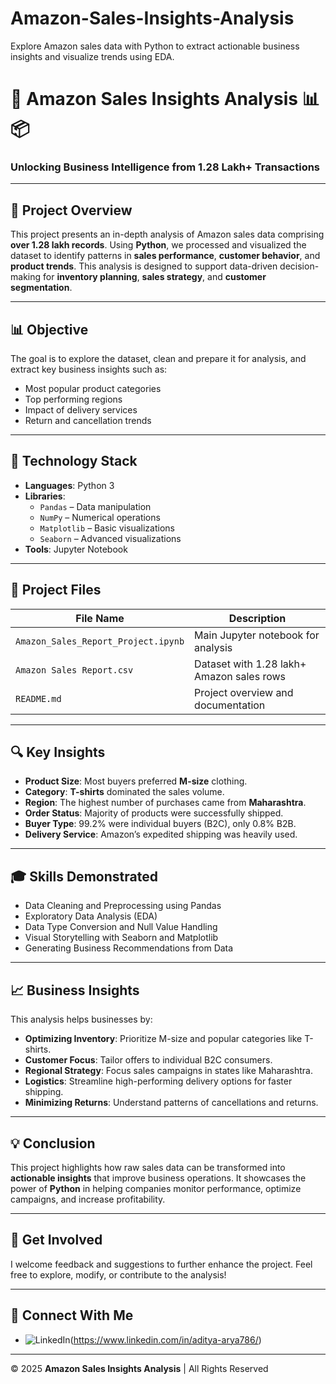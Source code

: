 # Amazon-Sales-Insights-Analysis
Explore Amazon sales data with Python to extract actionable business insights and visualize trends using EDA.

# 🎯 Amazon Sales Insights Analysis 📊📦  
### Unlocking Business Intelligence from 1.28 Lakh+ Transactions

---

## 📌 Project Overview  
This project presents an in-depth analysis of Amazon sales data comprising **over 1.28 lakh records**. Using **Python**, we processed and visualized the dataset to identify patterns in **sales performance**, **customer behavior**, and **product trends**. This analysis is designed to support data-driven decision-making for **inventory planning**, **sales strategy**, and **customer segmentation**.

---

## 📊 Objective  
The goal is to explore the dataset, clean and prepare it for analysis, and extract key business insights such as:
- Most popular product categories
- Top performing regions
- Impact of delivery services
- Return and cancellation trends

---

## 🧰 Technology Stack

- **Languages**: Python 3  
- **Libraries**:
  - `Pandas` – Data manipulation
  - `NumPy` – Numerical operations
  - `Matplotlib` – Basic visualizations
  - `Seaborn` – Advanced visualizations
- **Tools**: Jupyter Notebook

---

## 📁 Project Files

| File Name                              | Description                               |
|----------------------------------------|-------------------------------------------|
| `Amazon_Sales_Report_Project.ipynb`    | Main Jupyter notebook for analysis        |
| `Amazon Sales Report.csv`              | Dataset with 1.28 lakh+ Amazon sales rows |
| `README.md`                            | Project overview and documentation        |

---

## 🔍 Key Insights

- **Product Size**: Most buyers preferred **M-size** clothing.
- **Category**: **T-shirts** dominated the sales volume.
- **Region**: The highest number of purchases came from **Maharashtra**.
- **Order Status**: Majority of products were successfully shipped.
- **Buyer Type**: 99.2% were individual buyers (B2C), only 0.8% B2B.
- **Delivery Service**: Amazon’s expedited shipping was heavily used.

---

## 🎓 Skills Demonstrated

- Data Cleaning and Preprocessing using Pandas  
- Exploratory Data Analysis (EDA)  
- Data Type Conversion and Null Value Handling  
- Visual Storytelling with Seaborn and Matplotlib  
- Generating Business Recommendations from Data  

---

## 📈 Business Insights

This analysis helps businesses by:

- **Optimizing Inventory**: Prioritize M-size and popular categories like T-shirts.
- **Customer Focus**: Tailor offers to individual B2C consumers.
- **Regional Strategy**: Focus sales campaigns in states like Maharashtra.
- **Logistics**: Streamline high-performing delivery options for faster shipping.
- **Minimizing Returns**: Understand patterns of cancellations and returns.

---

## 💡 Conclusion

This project highlights how raw sales data can be transformed into **actionable insights** that improve business operations. It showcases the power of **Python** in helping companies monitor performance, optimize campaigns, and increase profitability.

---

## 📣 **Get Involved**

I welcome feedback and suggestions to further enhance the project. Feel free to explore, modify, or contribute to the analysis!

---

## 📲 **Connect With Me**

- ![LinkedIn](https://img.shields.io/badge/LinkedIn-%230077B5?style=for-the-badge&logo=linkedin&logoColor=white)(https://www.linkedin.com/in/aditya-arya786/)

---

© 2025 **Amazon Sales Insights Analysis** | All Rights Reserved

